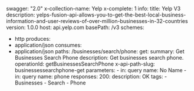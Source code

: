 swagger: "2.0"
x-collection-name: Yelp
x-complete: 1
info:
  title: Yelp V3
  description: yelps-fusion-api-allows-you-to-get-the-best-local-business-information-and-user-reviews-of-over-million-businesses-in-32-countries
  version: 1.0.0
host: api.yelp.com
basePath: /v3
schemes:
- http
produces:
- application/json
consumes:
- application/json
paths:
  /businesses/search/phone:
    get:
      summary: Get Businesses Search Phone
      description: Get businesses search phone.
      operationId: getBusinessesSearchPhone
      x-api-path-slug: businessessearchphone-get
      parameters:
      - in: query
        name: No Name
      - in: query
        name: phone
      responses:
        200:
          description: OK
      tags:
      - Businesses
      - Search
      - Phone